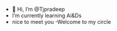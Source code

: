 - 👋 Hi, I’m @Tjpradeep
- I’m currently learning Ai&Ds
- nice to meet you
-Welcome to my circle

<!---
TjAthena/TjAthena is a ✨ special ✨ repository because its `README.md` (this file) appears on your GitHub profile.
You can click the Preview link to take a look at your changes.
--->
